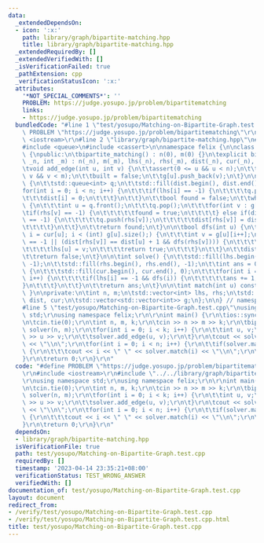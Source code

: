 ```yaml
---
data:
  _extendedDependsOn:
  - icon: ':x:'
    path: library/graph/bipartite-matching.hpp
    title: library/graph/bipartite-matching.hpp
  _extendedRequiredBy: []
  _extendedVerifiedWith: []
  _isVerificationFailed: true
  _pathExtension: cpp
  _verificationStatusIcon: ':x:'
  attributes:
    '*NOT_SPECIAL_COMMENTS*': ''
    PROBLEM: https://judge.yosupo.jp/problem/bipartitematching
    links:
    - https://judge.yosupo.jp/problem/bipartitematching
  bundledCode: "#line 1 \"test/yosupo/Matching-on-Bipartite-Graph.test.cpp\"\n#define\
    \ PROBLEM \"https://judge.yosupo.jp/problem/bipartitematching\"\r\n\r\n#include\
    \ <iostream>\r\n#line 2 \"library/graph/bipartite-matching.hpp\"\n#include <vector>\n\
    #include <queue>\n#include <cassert>\n\nnamespace felix {\n\nclass bipartite_matching\
    \ {\npublic:\n\tbipartite_matching() : n(0), m(0) {}\n\texplicit bipartite_matching(int\
    \ _n, int _m) : n(_n), m(_m), lhs(_n), rhs(_m), dist(_n), cur(_n), g(_n) {}\n\n\
    \tvoid add_edge(int u, int v) {\n\t\tassert(0 <= u && u < n);\n\t\tassert(0 <=\
    \ v && v < m);\n\t\tbuilt = false;\n\t\tg[u].push_back(v);\n\t}\n\n\tbool bfs()\
    \ {\n\t\tstd::queue<int> q;\n\t\tstd::fill(dist.begin(), dist.end(), -1);\n\t\t\
    for(int i = 0; i < n; i++) {\n\t\t\tif(lhs[i] == -1) {\n\t\t\t\tq.push(i);\n\t\
    \t\t\tdist[i] = 0;\n\t\t\t}\n\t\t}\n\t\tbool found = false;\n\t\twhile(!q.empty())\
    \ {\n\t\t\tint u = q.front();\n\t\t\tq.pop();\n\t\t\tfor(int v : g[u])\n\t\t\t\
    \tif(rhs[v] == -1) {\n\t\t\t\t\tfound = true;\n\t\t\t\t} else if(dist[rhs[v]]\
    \ == -1) {\n\t\t\t\t\tq.push(rhs[v]);\n\t\t\t\t\tdist[rhs[v]] = dist[u] + 1;\n\
    \t\t\t\t}\n\t\t}\n\t\treturn found;\n\t}\n\n\tbool dfs(int u) {\n\t\tfor(int&\
    \ i = cur[u]; i < (int) g[u].size();) {\n\t\t\tint v = g[u][i++];\n\t\t\tif(rhs[v]\
    \ == -1 || (dist[rhs[v]] == dist[u] + 1 && dfs(rhs[v]))) {\n\t\t\t\trhs[v] = u;\n\
    \t\t\t\tlhs[u] = v;\n\t\t\t\treturn true;\n\t\t\t}\n\t\t}\n\t\tdist[u] = -1;\n\
    \t\treturn false;\n\t}\n\n\tint solve() {\n\t\tstd::fill(lhs.begin(), lhs.end(),\
    \ -1);\n\t\tstd::fill(rhs.begin(), rhs.end(), -1);\n\t\tint ans = 0;\n\t\twhile(bfs())\
    \ {\n\t\t\tstd::fill(cur.begin(), cur.end(), 0);\n\t\t\tfor(int i = 0; i < n;\
    \ i++) {\n\t\t\t\tif(lhs[i] == -1 && dfs(i)) {\n\t\t\t\t\tans += 1;\n\t\t\t\t\
    }\n\t\t\t}\n\t\t}\n\t\treturn ans;\n\t}\n\n\tint match(int u) const { return lhs[u];\
    \ }\n\nprivate:\n\tint n, m;\n\tstd::vector<int> lhs, rhs;\n\tstd::vector<int>\
    \ dist, cur;\n\tstd::vector<std::vector<int>> g;\n};\n\n} // namespace felix\n\
    #line 5 \"test/yosupo/Matching-on-Bipartite-Graph.test.cpp\"\nusing namespace\
    \ std;\r\nusing namespace felix;\r\n\r\nint main() {\r\n\tios::sync_with_stdio(false);\r\
    \n\tcin.tie(0);\r\n\tint n, m, k;\r\n\tcin >> n >> m >> k;\r\n\tbipartite_matching\
    \ solver(n, m);\r\n\tfor(int i = 0; i < k; i++) {\r\n\t\tint u, v;\r\n\t\tcin\
    \ >> u >> v;\r\n\t\tsolver.add_edge(u, v);\r\n\t}\r\n\tcout << solver.solve()\
    \ << \"\\n\";\r\n\tfor(int i = 0; i < n; i++) {\r\n\t\tif(solver.match(i) != -1)\
    \ {\r\n\t\t\tcout << i << \" \" << solver.match(i) << \"\\n\";\r\n\t\t}\r\n\t\
    }\r\n\treturn 0;\r\n}\r\n"
  code: "#define PROBLEM \"https://judge.yosupo.jp/problem/bipartitematching\"\r\n\
    \r\n#include <iostream>\r\n#include \"../../library/graph/bipartite-matching.hpp\"\
    \r\nusing namespace std;\r\nusing namespace felix;\r\n\r\nint main() {\r\n\tios::sync_with_stdio(false);\r\
    \n\tcin.tie(0);\r\n\tint n, m, k;\r\n\tcin >> n >> m >> k;\r\n\tbipartite_matching\
    \ solver(n, m);\r\n\tfor(int i = 0; i < k; i++) {\r\n\t\tint u, v;\r\n\t\tcin\
    \ >> u >> v;\r\n\t\tsolver.add_edge(u, v);\r\n\t}\r\n\tcout << solver.solve()\
    \ << \"\\n\";\r\n\tfor(int i = 0; i < n; i++) {\r\n\t\tif(solver.match(i) != -1)\
    \ {\r\n\t\t\tcout << i << \" \" << solver.match(i) << \"\\n\";\r\n\t\t}\r\n\t\
    }\r\n\treturn 0;\r\n}\r\n"
  dependsOn:
  - library/graph/bipartite-matching.hpp
  isVerificationFile: true
  path: test/yosupo/Matching-on-Bipartite-Graph.test.cpp
  requiredBy: []
  timestamp: '2023-04-14 23:35:21+08:00'
  verificationStatus: TEST_WRONG_ANSWER
  verifiedWith: []
documentation_of: test/yosupo/Matching-on-Bipartite-Graph.test.cpp
layout: document
redirect_from:
- /verify/test/yosupo/Matching-on-Bipartite-Graph.test.cpp
- /verify/test/yosupo/Matching-on-Bipartite-Graph.test.cpp.html
title: test/yosupo/Matching-on-Bipartite-Graph.test.cpp
---
```

